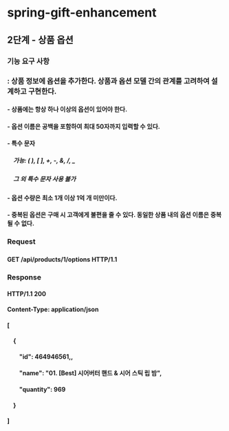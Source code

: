 # spring-gift-enhancement

## 2단계 - 상품 옵션

### 기능 요구 사항
### : 상품 정보에 옵션을 추가한다. 상품과 옵션 모델 간의 관계를 고려하여 설계하고 구현한다.

#### - 상품에는 항상 하나 이상의 옵션이 있어야 한다.
#### - 옵션 이름은 공백을 포함하여 최대 50자까지 입력할 수 있다.
#### - 특수 문자
#####  가능: ( ), [ ], +, -, &, /, _
#####  그 외 특수 문자 사용 불가
##### 
#### - 옵션 수량은 최소 1개 이상 1억 개 미만이다.
#### - 중복된 옵션은 구매 시 고객에게 불편을 줄 수 있다. 동일한 상품 내의 옵션 이름은 중복될 수 없다.

### Request
###
#### GET /api/products/1/options HTTP/1.1
###
### Response
#### HTTP/1.1 200
#### Content-Type: application/json
#### 
#### [
####  {
####   "id": 464946561,,
####   "name": "01. [Best] 시어버터 핸드 & 시어 스틱 립 밤",
####   "quantity": 969
####  }
#### ]

